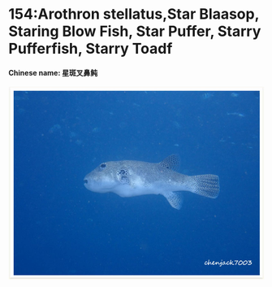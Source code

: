 # 154:Arothron stellatus,Star Blaasop, Staring Blow Fish, Star Puffer, Starry Pufferfish, Starry Toadf

#### Chinese name: 星斑叉鼻鲀

![](../../.gitbook/assets/arothron-stellatus.jpg)

